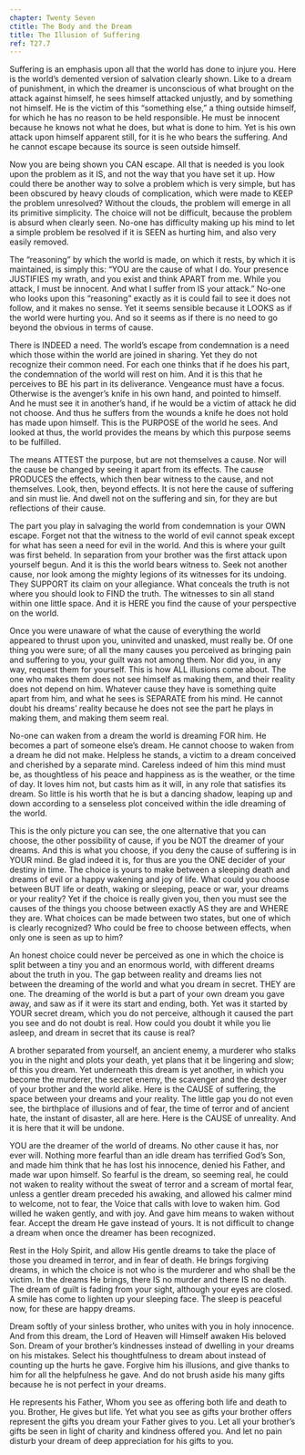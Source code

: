 ```yaml
---
chapter: Twenty Seven
ctitle: The Body and the Dream
title: The Illusion of Suffering
ref: T27.7
---
```


Suffering is an emphasis upon all that the world has done to injure you.
Here is the world’s demented version of salvation clearly shown. Like to
a dream of punishment, in which the dreamer is unconscious of what
brought on the attack against himself, he sees himself attacked
unjustly, and by something not himself. He is the victim of this
“something else,” a thing outside himself, for which he has no reason to
be held responsible. He must be innocent because he knows not what he
does, but what is done to him. Yet is his own attack upon himself
apparent still, for it is he who bears the suffering. And he cannot
escape because its source is seen outside himself.

Now you are being shown you CAN escape. All that is needed is you look
upon the problem as it IS, and not the way that you have set it up. How
could there be another way to solve a problem which is very simple, but
has been obscured by heavy clouds of complication, which were made to
KEEP the problem unresolved? Without the clouds, the problem will emerge
in all its primitive simplicity. The choice will not be difficult,
because the problem is absurd when clearly seen. No-one has difficulty
making up his mind to let a simple problem be resolved if it is SEEN as
hurting him, and also very easily removed.

The “reasoning” by which the world is made, on which it rests, by which
it is maintained, is simply this: “YOU are the cause of what I do. Your
presence JUSTIFIES my wrath, and you exist and think
APART from me. While you attack, I must be innocent. And what I suffer
from IS your attack.” No-one who looks upon this “reasoning” exactly as
it is could fail to see it does not follow, and it makes no sense. Yet
it seems sensible because it LOOKS as if the world were hurting you. And
so it seems as if there is no need to go beyond the obvious in terms of
cause.

There is INDEED a need. The world’s escape from condemnation is a need
which those within the world are joined in sharing. Yet they do not
recognize their common need. For each one thinks that if he does his
part, the condemnation of the world will rest on him. And it is this
that he perceives to BE his part in its deliverance. Vengeance must have
a focus. Otherwise is the avenger’s knife in his own hand, and pointed
to himself. And he must see it in another’s hand, if he would be a
victim of attack he did not choose. And thus he suffers from the wounds
a knife he does not hold has made upon himself. This is the PURPOSE of
the world he sees. And looked at thus, the world provides the means by
which this purpose seems to be fulfilled.

The means ATTEST the purpose, but are not themselves a cause. Nor will
the cause be changed by seeing it apart from its effects. The cause
PRODUCES the effects, which then bear witness to the cause, and not
themselves. Look, then, beyond effects. It is not here the cause of
suffering and sin must lie. And dwell not on the suffering and sin, for
they are but reflections of their cause.

The part you play in salvaging the world from condemnation is your OWN
escape. Forget not that the witness to the world of evil cannot speak
except for what has seen a need for evil in the world. And this is where
your guilt was first beheld. In separation from your brother was the
first attack upon yourself begun. And it is this the world bears witness
to. Seek not another cause, nor look among the mighty legions of its
witnesses for its undoing. They SUPPORT its claim on your allegiance.
What conceals the truth is not where you should look to FIND the truth.
The witnesses to sin all stand within one little space. And it is HERE
you find the cause of your perspective on the world.

Once you were unaware of what the cause of everything the world appeared
to thrust upon you, uninvited and unasked, must really be. Of one thing
you were sure; of all the many causes you
perceived as bringing pain and suffering to you, your guilt was not
among them. Nor did you, in any way, request them for yourself. This is
how ALL illusions come about. The one who makes them does not see himself
as making them, and their reality does not depend on him. Whatever cause
they have is something quite apart from him, and what he sees is
SEPARATE from his mind. He cannot doubt his dreams’ reality because he
does not see the part he plays in making them, and making them seem
real.

No-one can waken from a dream the world is dreaming FOR him. He becomes
a part of someone else’s dream. He cannot choose to waken from a dream
he did not make. Helpless he stands, a victim to a dream conceived and
cherished by a separate mind. Careless indeed of him this mind must be,
as thoughtless of his peace and happiness as is the weather, or the time
of day. It loves him not, but casts him as it will, in any role that
satisfies its dream. So little is his worth that he is but a dancing
shadow, leaping up and down according to a senseless plot conceived
within the idle dreaming of the world.

This is the only picture you can see, the one alternative that you can
choose, the other possibility of cause, if you be NOT the dreamer of
your dreams. And this is what you choose, if you deny the cause of
suffering is in YOUR mind. Be glad indeed it is, for thus are you the
ONE decider of your destiny in time. The choice is yours to make between
a sleeping death and dreams of evil or a happy wakening and joy of life.
What could you choose between BUT life or death, waking or sleeping,
peace or war, your dreams or your reality? Yet if the choice is really
given you, then you must see the causes of the things you choose between
exactly AS they are and WHERE they are. What choices can be made between
two states, but one of which is clearly recognized? Who could be free to
choose between effects, when only one is seen as up to him?

An honest choice could never be perceived as one in which the choice is
split between a tiny you and an enormous world, with different dreams
about the truth in you. The gap between reality and dreams lies not
between the dreaming of the world and what you dream in secret. THEY are
one. The dreaming of the world is but a part of your own dream you gave
away, and saw as if it were its start and ending, both. Yet was it
started by YOUR secret dream, which you do not perceive, although it
caused the part you see and do not doubt is real. How could you doubt it
while you lie asleep, and dream in secret that its cause is real?

A brother separated from yourself, an ancient enemy, a murderer who
stalks you in the night and plots your death, yet plans that it be
lingering and slow; of this you dream. Yet underneath this dream is yet
another, in which you become the murderer, the secret enemy, the
scavenger and the destroyer of your brother and the world alike. Here is
the CAUSE of suffering, the space between your dreams and your reality.
The little gap you do not even see, the birthplace of illusions and of
fear, the time of terror and of ancient hate, the instant of disaster,
all are here. Here is the CAUSE of unreality. And it is here that it
will be undone.

YOU are the dreamer of the world of dreams. No other cause it has, nor
ever will. Nothing more fearful than an idle dream has terrified God’s
Son, and made him think that he has lost his innocence, denied his
Father, and made war upon himself. So fearful is the dream, so seeming
real, he could not waken to reality without the sweat of terror and a
scream of mortal fear, unless a gentler dream preceded his awaking, and
allowed his calmer mind to welcome, not to fear, the Voice that calls
with love to waken him. God willed he waken gently, and with joy. And
gave him means to waken without fear. Accept the dream He gave instead
of yours. It is not difficult to change a dream when once the dreamer
has been recognized.

Rest in the Holy Spirit, and allow His gentle dreams to take the place
of those you dreamed in terror, and in fear of death. He brings
forgiving dreams, in which the choice is not who is the murderer and who
shall be the victim. In the dreams He brings, there IS no murder and
there IS no death. The dream of guilt is fading from your sight,
although your eyes are closed. A smile has come to lighten up your
sleeping face. The sleep is peaceful now, for these are happy dreams.

Dream softly of your sinless brother, who unites with you in holy
innocence. And from this dream, the Lord of Heaven will Himself awaken
His beloved Son. Dream of your brother’s kindnesses instead of dwelling
in your dreams on his mistakes. Select his thoughtfulness to dream about
instead of counting up the hurts he gave. Forgive him his illusions, and
give thanks to him for all the
helpfulness he gave. And do not brush aside his many gifts because he is
not perfect in your dreams.

He represents his Father, Whom you see as offering both life and death
to you. Brother, He gives but life. Yet what you see as gifts your
brother offers represent the gifts you dream your Father gives to you.
Let all your brother’s gifts be seen in light of charity and kindness
offered you. And let no pain disturb your dream of deep appreciation for
his gifts to you.

